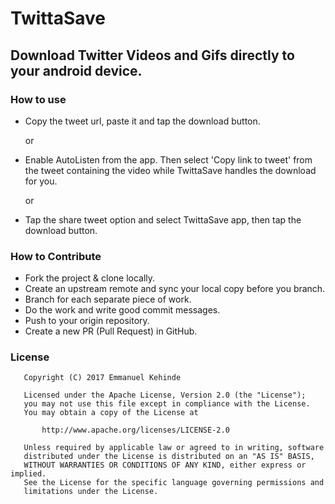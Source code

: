 
# TwittaSave

## Download Twitter Videos and Gifs directly to your android device. 

### How to use
- Copy the tweet url, paste it and tap the download button.

  or
- Enable AutoListen from the app. Then select 'Copy link to tweet' from the tweet containing the video while TwittaSave handles the download for you.

  or
- Tap the share tweet option and select TwittaSave app, then tap the download button.

### How to Contribute
- Fork the project & clone locally.
- Create an upstream remote and sync your local copy before you branch.
- Branch for each separate piece of work.
- Do the work and write good commit messages.
- Push to your origin repository.
- Create a new PR (Pull Request) in GitHub.

### License
```
   Copyright (C) 2017 Emmanuel Kehinde

   Licensed under the Apache License, Version 2.0 (the "License");
   you may not use this file except in compliance with the License.
   You may obtain a copy of the License at

       http://www.apache.org/licenses/LICENSE-2.0

   Unless required by applicable law or agreed to in writing, software
   distributed under the License is distributed on an "AS IS" BASIS,
   WITHOUT WARRANTIES OR CONDITIONS OF ANY KIND, either express or implied.
   See the License for the specific language governing permissions and
   limitations under the License.
```
